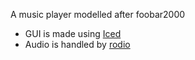 A music player modelled after foobar2000

- GUI is made using [Iced](https://github.com/iced-rs/iced) 
- Audio is handled by [rodio](https://github.com/RustAudio/rodio)

